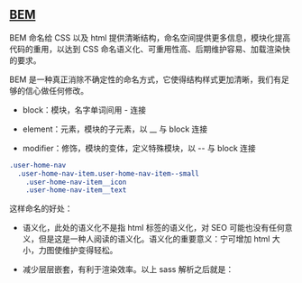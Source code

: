 ## [BEM](https://jiandanxinli.github.io/2016-08-11.html)

BEM 命名给 CSS 以及 html 提供清晰结构，命名空间提供更多信息，模块化提高代码的重用，以达到 CSS 命名语义化、可重用性高、后期维护容易、加载渲染快的要求。

BEM 是一种真正消除不确定性的命名方式，它使得结构样式更加清晰，我们有足够的信心做任何修改。

* block：模块，名字单词间用 - 连接

* element：元素，模块的子元素，以 __ 与 block 连接

* modifier：修饰，模块的变体，定义特殊模块，以 -- 与 block 连接

```css
.user-home-nav
  .user-home-nav-item.user-home-nav-item--small
    .user-home-nav-item__icon
    .user-home-nav-item__text
```
这样命名的好处：

* 语义化，此处的语义化不是指 html 标签的语义化，对 SEO 可能也没有任何意义，但是这是一种人阅读的语义化。语义化的重要意义：宁可增加 html 大小，力图使维护变得轻松。

* 减少层层嵌套，有利于渲染效率。以上 sass 解析之后就是：

